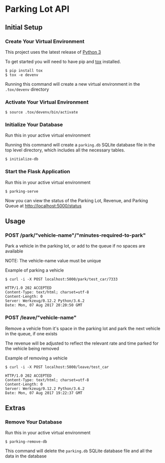# Parking Lot API
## Initial Setup
### Create Your Virtual Environment

This project uses the latest release of [Python 3](https://www.python.org/downloads/)

To get started you will need to have pip and
[tox](https://tox.readthedocs.io/en/latest/) installed.

    $ pip install tox
    $ tox -e devenv

Running this command will create a new virtual environment in the `.tox/devenv` directory

### Activate Your Virtual Environment

    $ source .tox/devenv/bin/activate

### Initialize Your Database
Run this in your active virtual environment

Running this command will create a `parking.db` SQLite database file in the top level directory, which includes all
the necessary tables.

    $ initialize-db

### Start the Flask Application
Run this in your active virtual environment

    $ parking-serve

Now you can view the status of the Parking Lot, Revenue, and Parking Queue at [http://localhost:5000/status](http://localhost:5000/status)

## Usage
### POST /park/"vehicle-name"/"minutes-required-to-park"
Park a vehicle in the parking lot, or add to the queue if no spaces are available

NOTE: The vehicle-name value must be unique

Example of parking a vehicle

    $ curl -i -X POST localhost:5000/park/test_car/7333

    HTTP/1.0 202 ACCEPTED
    Content-Type: text/html; charset=utf-8
    Content-Length: 0
    Server: Werkzeug/0.12.2 Python/3.6.2
    Date: Mon, 07 Aug 2017 20:20:50 GMT

### POST /leave/"vehicle-name"
Remove a vehicle from it's space in the parking lot and park the next vehicle in the queue, if one
exists

The revenue will be adjusted to reflect the relevant rate and time parked for the vehicle being
removed

Example of removing a vehicle

    $ curl -i -X POST localhost:5000/leave/test_car

    HTTP/1.0 202 ACCEPTED
    Content-Type: text/html; charset=utf-8
    Content-Length: 0
    Server: Werkzeug/0.12.2 Python/3.6.2
    Date: Mon, 07 Aug 2017 19:22:37 GMT

## Extras
### Remove Your Database
Run this in your active virtual environment

    $ parking-remove-db

This command will delete the `parking.db` SQLite database file and all the data in the database
